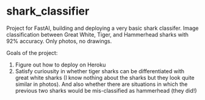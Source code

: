 # shark_classifier
Project for FastAI, building and deploying a very basic shark classifer.
Image classification between Great White, Tiger, and Hammerhead sharks with 92% accuracy. Only photos, no drawings.

Goals of the project:
  1. Figure out how to deploy on Heroku
  2. Satisfy curiousity in whether tiger sharks can be differentiated with great white sharks (I know nothing about the sharks but they look quite similar in photos). And also whether there are situations in which the previous two sharks would be mis-classified as hammerhead (they did!)
